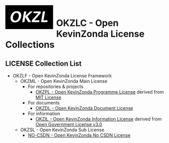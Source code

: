 <img width="150" height="75" align="left" style="float: left; margin: 0 10px 0 0;" alt="OKZL logo" src="./img/logo/OKZL.png">

# OKZLC - Open KevinZonda License Collections

## LICENSE Collection List

- OKZLF - Open KevinZonda License Framework
  - OKZML - Open KevinZonda Main License
    - For repositories & projects
      - [OKZPL - Open KevinZonda Programme License](./okzml/okzpl/) derived from [MIT License](https://opensource.org/licenses/MIT)
    - For documents
      - [OKZDL - Open KevinZonda Document License](./okzml/okzdl/)
    - For information
      - [OKZIL - Open KevinZonda Information License](./okzml/okzil/) derived from [Open Government License v3.0](https://www.nationalarchives.gov.uk/doc/open-government-licence/version/3/)
  - OKZSL - Open KevinZonda Sub License
    - [NO-CSDN - Open KevinZonda No CSDN License](./okzsl/no-csdn/)